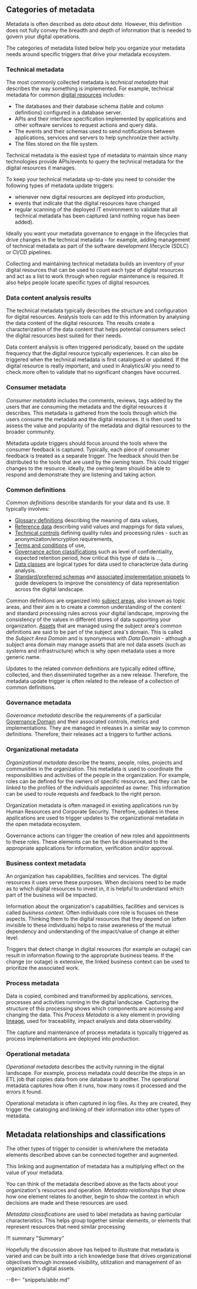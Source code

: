 <!-- SPDX-License-Identifier: CC-BY-4.0 -->
<!-- Copyright Contributors to the ODPi Egeria project 2020. -->


## Categories of metadata

Metadata is often described as *data about data*.  However, this definition does not fully convey the breadth and depth of information that is needed to govern your digital operations.

The categories of metadata listed below help you organize your metadata needs around specific triggers that drive your metadata ecosystem.

### Technical metadata

The most commonly collected metadata is *technical metadata* that describes the way something is implemented.  For example, technical metadata for common [digital resources](/concepts/resource) includes:

* The databases and their database schema (table and column definitions) configured in a database server.
* APIs and their interface specification implemented by applications and other software services to request actions and query data.
* The events and their schemas used to send notifications between applications, services and servers to help synchronize their activity.
* The files stored on the file system.

Technical metadata is the easiest type of metadata to maintain since many technologies provide APIs/events to query the technical metadata for the digital resources it manages.

To keep your technical metadata up-to-date you need to consider the following types of metadata update triggers:

* whenever new digital resources are deployed into production, 
* events that indicate that the digital resources have changed
* regular scanning of the deployed IT environment to validate that all technical metadata has been captured (and nothing rogue has been added).

Ideally you want your metadata governance to engage in the lifecycles that drive changes in the technical metadata - for example, adding management of technical metadata as part of the software development lifecycle (SDLC) or CI/CD pipelines.

Collecting and maintaining technical metadata builds an inventory of your digital resources that can be used to count each type of digital resources and act as a list to work through when regular maintenance is required.  It also helps people locate specific types of digital resources.

### Data content analysis results

The technical metadata typically describes the structure and configuration for digital resources. Analysis tools can add to this information by analysing the data content of the digital resources. The results create a characterization of the data content that helps potential consumers select the digital resources best suited for their needs.

Data content analysis is often triggered periodically, based on the update frequency that the digital resource typically experiences.  It can also be triggered when the technical metadata is first catalogued or updated.  If the digital resource is really important, and used in Analytics/AI you need to check more often to validate that no significant changes have occurred.

### Consumer metadata

*Consumer metadata* includes the comments, reviews, tags added by the users that are consuming the metadata and the digital resources it describes.  This metadata is gathered from the tools through which the users consume the metadata and the digital resources.  It is then used to assess the value and popularity of the metadata and digital resources to the broader community.

Metadata update triggers should focus around the tools where the consumer feedback is captured.  Typically, each piece of consumer feedback is treated as a separate trigger.  The feedback should then be distributed to the tools that are used by the owning team.  This could trigger changes to the resource.  Ideally, the owning team should be able to respond and demonstrate they are listening and taking action.

### Common definitions

*Common definitions* describe standards for your data and its use.  It typically involves:

* [Glossary definitions](/practices/common-data-definitions/anatomy-of-a-glossary) describing the meaning of data values, 
* [Reference data](/types/5/0545-Reference-Data) describing valid values and mappings for data values,
* [Technical controls](/types/4/0430-Technical-Controls) defining quality rules and processing rules - such as anonymization/encryption requirements, 
* [Terms and conditions](/types/4/0483-Terms-And-Conditions) of use,
* [Governance action classifications](/types/4/0422-Governance-Action-Classifications) such as level of confidentiality, expected retention period, how critical this type of data is ...,
* [Data classes](/concepts/data-class) are logical types for data used to characterize data during analysis.
* [Standard/preferred schemas](/concepts/schema) and [associated implementation snippets](/types/5/0504-Implementation-Snippets) to guide developers to improve the consistency of data representation across the digital landscape.

Common definitions are organized into [subject areas](/concepts/subject-area), also known as topic areas, and their aim is to create a common understanding of the content and standard processing rules across your digital landscape, improving the consistency of the values in different stores of data supporting your organization.
[Assets](/concepts/asset) that are managed using the subject area's common definitions are said to be part of the subject area's domain.  This is called the *Subject Area Domain* and is synonymous with *Data Domain* - although a subject area domain may manage assets that are not data assets (such as systems and infrastructure) which is why open metadata uses a more generic name.

Updates to the related common definitions are typically edited offline, collected, and then disseminated together as a new release. Therefore, the metadata update trigger is often related to the release of a collection of common definitions.

### Governance metadata

*Governance metadata* describe the requirements of a particular [Governance Domain](/concepts/governance-domain) and their associated controls, metrics and implementations.  They are managed in releases in a similar way to common definitions.  Therefore, their releases act a triggers to further actions. 

### Organizational metadata

*Organizational metadata* describe the teams, people, roles, projects and communities in the organization.  This metadata is used to coordinate the responsibilities and activities of the people in the organization.  For example, roles can be defined for the owners of specific resources, and they can be linked to the profiles of the individuals appointed as owner.  This information can be used to route requests and feedback to the right person.

Organization metadata is often managed in existing applications run by Human Resources and Corporate Security.  Therefore, updates in these applications are used to trigger updates to the organizational metadata in the open metadata ecosystem.

Governance actions can trigger the creation of new roles and appointments to these roles.  These elements can be then be disseminated to the appropriate applications for information, verification and/or approval.

### Business context metadata

An organization has capabilities, facilities and services.  The digital resources it uses serve these purposes.  When decisions need to be made as to which digital resources to invest in, it is helpful to understand which part of the business will be impacted.

Information about the organization's capabilities, facilities and services is called *business context*.  Often individuals core role is focuses on these aspects.  Thinking them to the digital resources that they depend on (often invisible to these individuals) helps to raise awareness of the mutual dependency and understanding of the impact/value of change at either level.

Triggers that detect change in digital resources (for example an outage) can result in information flowing to the appropriate business teams.  If the change (or outage) is extensive, the linked business context can be used to prioritize the associated work.

### Process metadata

Data is copied, combined and transformed by applications, services, processes and activities running in the digital landscape.  Capturing the structure of this processing shows which components are accessing and changing the data.  This *Process Metadata* is a key element in providing [lineage](/concepts/lineage), used for traceability, impact analysis and data observability.

The capture and maintenance of process metadata is typically triggered as process implementations are deployed into production.

### Operational metadata

*Operational metadata* describes the activity running in the digital landscape.  For example, process metadata could describe the steps in an ETL job that copies data from one database to another.  The operational metadata captures how often it runs, how many rows it processed and the errors it found.

Operational metadata is often captured in log files. As they are created, they trigger the cataloging and linking of their information into other types of metadata.

## Metadata relationships and classifications

The other types of trigger to consider is when/where the metadata elements described above can be connected together and augmented.

This linking and augmentation of metadata has a multiplying effect on the value of your metadata.  

You can think of the metadata described above as the facts about your organization's resources and operation.  *Metadata relationships* that show how one element relates to another, begin to show the context in which decisions are made and these resources are used.

*Metadata classifications* are used to label metadata as having particular characteristics.  This helps group together similar elements, or elements that represent resources that need similar processing

!!! summary "Summary"

Hopefully the discussion above has helped to illustrate that metadata is varied and can be built into a rich knowledge base that drives organizational objectives  through increased visibility, utilization and management of an organization's digital assets.

--8<-- "snippets/abbr.md"
